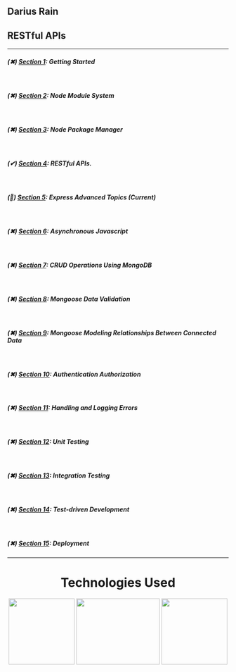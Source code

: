 <h2>Darius Rain <h2>
<h2>RESTful APIs</h2>
<hr>

<div>
  
  <h5>(✖) <a href="#">Section 1</a>: Getting Started </h5>
  <br>
  <h5>(✖) <a href="#">Section 2</a>: Node Module System </h5>
  <br>
  <h5>(✖) <a href="#">Section 3</a>: Node Package Manager </h5>
  <br>
  <h5>(✔) <a href="https://github.com/DariusRain/nodejs-course/tree/master/section-4-restful-api">Section 4</a>: RESTful APIs. </h5>
  <br>
  <h5>(📝) <a href="https://github.com/DariusRain/nodejs-course/tree/master/section-5-express-advanced-topics">Section 5</a>: Express Advanced Topics (Current) </h5>
  <br>
  <h5>(✖) <a href="#">Section 6</a>: Asynchronous Javascript </h5>
  <br>
  <h5>(✖) <a href="#">Section 7</a>: CRUD Operations Using MongoDB </h5>
  <br>
  <h5>(✖) <a href="#">Section 8</a>: Mongoose Data Validation </h5>
  <br>
  <h5>(✖) <a href="#">Section 9</a>: Mongoose Modeling Relationships Between Connected Data </h5>
  <br>
  <h5>(✖) <a href="#">Section 10</a>: Authentication Authorization </h5>
  <br>
  <h5>(✖) <a href="#">Section 11</a>: Handling and Logging Errors </h5>
  <br>
  <h5>(✖) <a href="#">Section 12</a>: Unit Testing </h5>
  <br>
  <h5>(✖) <a href="#">Section 13</a>: Integration Testing </h5>
  <br>
  <h5>(✖) <a href="#">Section 14</a>: Test-driven Development </h5>
  <br>
  <h5>(✖) <a href="#">Section 15</a>: Deployment </h5>

  

</div>
<hr>
<div align="center">
<h1>Technologies Used</h2>
<a href="https://nodejs.org/en/"><img width="150px" height="150px" src="https://cdn.freebiesupply.com/logos/large/2x/nodejs-1-logo-png-transparent.png"></a>
<a href="https://www.npmjs.com/package/express"><img width="190px" height="150px" src="https://i.cloudup.com/zfY6lL7eFa-3000x3000.png"></a>
<a href="https://www.mongodb.com/"><img width="150px" height="150px" src="https://icons-for-free.com/iconfiles/png/512/development+logo+mongodb+programming+icon-1320184807578986595.png"></a>

</div>

